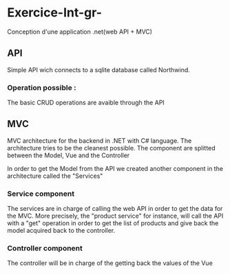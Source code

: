 # Exercice-Int-gr-
Conception d'une application .net(web API + MVC)

## API 
Simple API wich connects to a sqlite database called Northwind.

### Operation possible :
 
The basic CRUD operations are avaible through the API


## MVC

MVC architecture for the backend in .NET with C# language. The architecture tries to be the cleanest possible. The component are splitted between the Model, Vue and the Controller

In order to get the Model from the API we created another component in the architecture called the "Services"

### Service component

The services are in charge of calling the web API in order to get the data for the MVC. More precisely, the "product service" for instance, will call the API with a "get" operation 
in order to get the list of products and give back the model acquired back to the controller.

### Controller component

The controller will be in charge of the getting back the values of the Vue 
